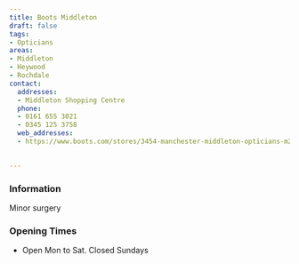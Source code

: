 ```yaml
---
title: Boots Middleton
draft: false
tags:
- Opticians
areas:
- Middleton
- Heywood
- Rochdale
contact:
  addresses:
  - Middleton Shopping Centre
  phone:
  - 0161 655 3021
  - 0345 125 3758
  web_addresses:
  - https://www.boots.com/stores/3454-manchester-middleton-opticians-m24-4el
  

---
```


### Information
Minor surgery

### Opening Times
* Open Mon to Sat.  Closed Sundays

